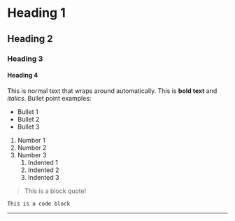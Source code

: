 # Heading 1
## Heading 2
### Heading 3
#### Heading 4
This is normal text that wraps around automatically. This is **bold text** and *italics*. Bullet point examples:
- Bullet 1
- Bullet 2
- Bullet 3 
1. Number 1
2. Number 2
3. Number 3
   1. Indented 1
   2. Indented 2
   3. Indented 3

> This is a block quote!

`This is a code block`

---
